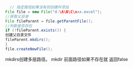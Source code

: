 ```java
  // 指定路径如果没有则创建并添加
File file = new File("d:\A\B\C\xxx.excel");
//获取父目录
File fileParent = file.getParentFile();
//判断是否存在
if (!fileParent.exists()) {
创建父目录文件
fileParent.mkdirs();
}
file.createNewFile();

```

mkdirs创建多层路径。
mkdir 前面路径如果不存在就 返回false

